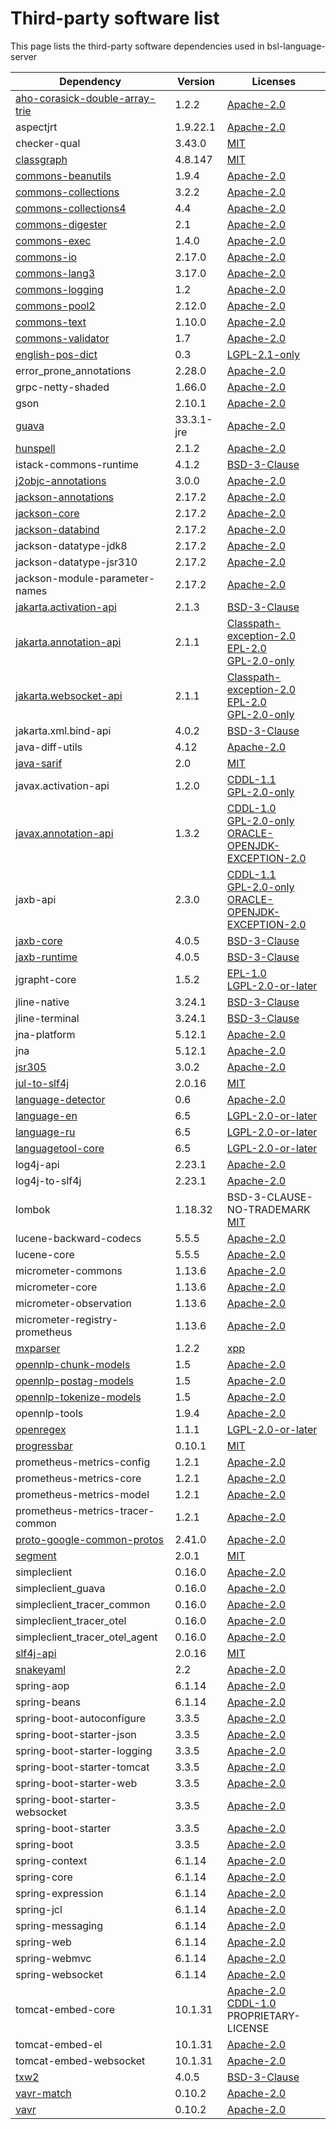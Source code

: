 # Third-party software list

This page lists the third-party software dependencies used in bsl-language-server

| Dependency                                                                                 | Version    | Licenses                                                                                                                                                                                                        |
|--------------------------------------------------------------------------------------------|------------|-----------------------------------------------------------------------------------------------------------------------------------------------------------------------------------------------------------------|
| [aho-corasick-double-array-trie](https://github.com/hankcs/AhoCorasickDoubleArrayTrie)     | 1.2.2      | [Apache-2.0](http://www.apache.org/licenses/)                                                                                                                                                                   |
| aspectjrt                                                                                  | 1.9.22.1   | [Apache-2.0](http://www.apache.org/licenses/)                                                                                                                                                                   |
| checker-qual                                                                               | 3.43.0     | [MIT](http://opensource.org/licenses/mit-license.php)                                                                                                                                                           |
| [classgraph](https://github.com/classgraph/classgraph)                                     | 4.8.147    | [MIT](http://opensource.org/licenses/mit-license.php)                                                                                                                                                           |
| [commons-beanutils](https://commons.apache.org/proper/commons-beanutils/)                  | 1.9.4      | [Apache-2.0](http://www.apache.org/licenses/)                                                                                                                                                                   |
| [commons-collections](http://commons.apache.org/collections/)                              | 3.2.2      | [Apache-2.0](http://www.apache.org/licenses/)                                                                                                                                                                   |
| [commons-collections4](https://commons.apache.org/proper/commons-collections/)             | 4.4        | [Apache-2.0](http://www.apache.org/licenses/)                                                                                                                                                                   |
| [commons-digester](http://commons.apache.org/digester/)                                    | 2.1        | [Apache-2.0](http://www.apache.org/licenses/)                                                                                                                                                                   |
| [commons-exec](https://commons.apache.org/proper/commons-exec/)                            | 1.4.0      | [Apache-2.0](http://www.apache.org/licenses/)                                                                                                                                                                   |
| [commons-io](https://commons.apache.org/proper/commons-io/)                                | 2.17.0     | [Apache-2.0](http://www.apache.org/licenses/)                                                                                                                                                                   |
| [commons-lang3](https://commons.apache.org/proper/commons-lang/)                           | 3.17.0     | [Apache-2.0](http://www.apache.org/licenses/)                                                                                                                                                                   |
| [commons-logging](http://commons.apache.org/proper/commons-logging/)                       | 1.2        | [Apache-2.0](http://www.apache.org/licenses/)                                                                                                                                                                   |
| [commons-pool2](https://commons.apache.org/proper/commons-pool/)                           | 2.12.0     | [Apache-2.0](http://www.apache.org/licenses/)                                                                                                                                                                   |
| [commons-text](https://commons.apache.org/proper/commons-text)                             | 1.10.0     | [Apache-2.0](http://www.apache.org/licenses/)                                                                                                                                                                   |
| [commons-validator](http://commons.apache.org/proper/commons-validator/)                   | 1.7        | [Apache-2.0](http://www.apache.org/licenses/)                                                                                                                                                                   |
| [english-pos-dict](https://languagetool.org)                                               | 0.3        | [LGPL-2.1-only](http://www.gnu.org/licenses/lgpl-2.1.html)                                                                                                                                                      |
| error_prone_annotations                                                                    | 2.28.0     | [Apache-2.0](http://www.apache.org/licenses/)                                                                                                                                                                   |
| grpc-netty-shaded                                                                          | 1.66.0     | [Apache-2.0](http://www.apache.org/licenses/)                                                                                                                                                                   |
| gson                                                                                       | 2.10.1     | [Apache-2.0](http://www.apache.org/licenses/)                                                                                                                                                                   |
| [guava](https://github.com/google/guava)                                                   | 33.3.1-jre | [Apache-2.0](http://www.apache.org/licenses/)                                                                                                                                                                   |
| [hunspell](https://gitlab.com/dumonts/hunspell-java)                                       | 2.1.2      | [Apache-2.0](http://www.apache.org/licenses/)                                                                                                                                                                   |
| istack-commons-runtime                                                                     | 4.1.2      | [BSD-3-Clause](http://www.opensource.org/licenses/BSD-3-Clause)                                                                                                                                                 |
| [j2objc-annotations](https://github.com/google/j2objc/)                                    | 3.0.0      | [Apache-2.0](http://www.apache.org/licenses/)                                                                                                                                                                   |
| [jackson-annotations](https://github.com/FasterXML/jackson)                                | 2.17.2     | [Apache-2.0](http://www.apache.org/licenses/)                                                                                                                                                                   |
| [jackson-core](https://github.com/FasterXML/jackson-core)                                  | 2.17.2     | [Apache-2.0](http://www.apache.org/licenses/)                                                                                                                                                                   |
| [jackson-databind](https://github.com/FasterXML/jackson)                                   | 2.17.2     | [Apache-2.0](http://www.apache.org/licenses/)                                                                                                                                                                   |
| jackson-datatype-jdk8                                                                      | 2.17.2     | [Apache-2.0](http://www.apache.org/licenses/)                                                                                                                                                                   |
| jackson-datatype-jsr310                                                                    | 2.17.2     | [Apache-2.0](http://www.apache.org/licenses/)                                                                                                                                                                   |
| jackson-module-parameter-names                                                             | 2.17.2     | [Apache-2.0](http://www.apache.org/licenses/)                                                                                                                                                                   |
| [jakarta.activation-api](https://github.com/jakartaee/jaf-api)                             | 2.1.3      | [BSD-3-Clause](http://www.opensource.org/licenses/BSD-3-Clause)                                                                                                                                                 |
| [jakarta.annotation-api](https://projects.eclipse.org/projects/ee4j.ca)                    | 2.1.1      | [Classpath-exception-2.0](http://www.gnu.org/software/classpath/) <br/> [EPL-2.0](https://www.eclipse.org/legal/epl-2.0/) <br/> [GPL-2.0-only](http://www.gnu.org/licenses/gpl-2.0.html)                        |
| [jakarta.websocket-api](https://projects.eclipse.org/projects/ee4j.websocket)              | 2.1.1      | [Classpath-exception-2.0](http://www.gnu.org/software/classpath/) <br/> [EPL-2.0](https://www.eclipse.org/legal/epl-2.0/) <br/> [GPL-2.0-only](http://www.gnu.org/licenses/gpl-2.0.html)                        |
| jakarta.xml.bind-api                                                                       | 4.0.2      | [BSD-3-Clause](http://www.opensource.org/licenses/BSD-3-Clause)                                                                                                                                                 |
| java-diff-utils                                                                            | 4.12       | [Apache-2.0](http://www.apache.org/licenses/)                                                                                                                                                                   |
| [java-sarif](https://github.com/Contrast-Security-OSS/java-sarif)                          | 2.0        | [MIT](http://opensource.org/licenses/mit-license.php)                                                                                                                                                           |
| javax.activation-api                                                                       | 1.2.0      | [CDDL-1.1](http://glassfish.java.net/public/CDDL+GPL_1_1.html) <br/> [GPL-2.0-only](http://www.gnu.org/licenses/gpl-2.0.html)                                                                                   |
| [javax.annotation-api](http://jcp.org/en/jsr/detail?id=250)                                | 1.3.2      | [CDDL-1.0](http://www.sun.com/cddl/) <br/> [GPL-2.0-only](http://www.gnu.org/licenses/gpl-2.0.html) <br/> [ORACLE-OPENJDK-EXCEPTION-2.0](http://openjdk.java.net/legal/gplv2+ce.html)                           |
| jaxb-api                                                                                   | 2.3.0      | [CDDL-1.1](http://glassfish.java.net/public/CDDL+GPL_1_1.html) <br/> [GPL-2.0-only](http://www.gnu.org/licenses/gpl-2.0.html) <br/> [ORACLE-OPENJDK-EXCEPTION-2.0](http://openjdk.java.net/legal/gplv2+ce.html) |
| [jaxb-core](https://eclipse-ee4j.github.io/jaxb-ri/)                                       | 4.0.5      | [BSD-3-Clause](http://www.opensource.org/licenses/BSD-3-Clause)                                                                                                                                                 |
| [jaxb-runtime](https://eclipse-ee4j.github.io/jaxb-ri/)                                    | 4.0.5      | [BSD-3-Clause](http://www.opensource.org/licenses/BSD-3-Clause)                                                                                                                                                 |
| jgrapht-core                                                                               | 1.5.2      | [EPL-1.0](http://www.eclipse.org/legal/epl-v10.html) <br/> [LGPL-2.0-or-later](http://www.gnu.org/licenses/old-licenses/lgpl-2.0.html)                                                                          |
| jline-native                                                                               | 3.24.1     | [BSD-3-Clause](http://www.opensource.org/licenses/BSD-3-Clause)                                                                                                                                                 |
| jline-terminal                                                                             | 3.24.1     | [BSD-3-Clause](http://www.opensource.org/licenses/BSD-3-Clause)                                                                                                                                                 |
| jna-platform                                                                               | 5.12.1     | [Apache-2.0](http://www.apache.org/licenses/)                                                                                                                                                                   |
| jna                                                                                        | 5.12.1     | [Apache-2.0](http://www.apache.org/licenses/)                                                                                                                                                                   |
| [jsr305](http://findbugs.sourceforge.net/)                                                 | 3.0.2      | [Apache-2.0](http://www.apache.org/licenses/)                                                                                                                                                                   |
| [jul-to-slf4j](http://www.slf4j.org)                                                       | 2.0.16     | [MIT](http://opensource.org/licenses/mit-license.php)                                                                                                                                                           |
| [language-detector](https://github.com/optimaize/language-detector)                        | 0.6        | [Apache-2.0](http://www.apache.org/licenses/)                                                                                                                                                                   |
| [language-en](https://www.languagetool.org)                                                | 6.5        | [LGPL-2.0-or-later](http://www.gnu.org/licenses/old-licenses/lgpl-2.0.html)                                                                                                                                     |
| [language-ru](https://www.languagetool.org)                                                | 6.5        | [LGPL-2.0-or-later](http://www.gnu.org/licenses/old-licenses/lgpl-2.0.html)                                                                                                                                     |
| [languagetool-core](https://www.languagetool.org)                                          | 6.5        | [LGPL-2.0-or-later](http://www.gnu.org/licenses/old-licenses/lgpl-2.0.html)                                                                                                                                     |
| log4j-api                                                                                  | 2.23.1     | [Apache-2.0](http://www.apache.org/licenses/)                                                                                                                                                                   |
| log4j-to-slf4j                                                                             | 2.23.1     | [Apache-2.0](http://www.apache.org/licenses/)                                                                                                                                                                   |
| lombok                                                                                     | 1.18.32    | BSD-3-CLAUSE-NO-TRADEMARK <br/> [MIT](http://opensource.org/licenses/mit-license.php)                                                                                                                           |
| lucene-backward-codecs                                                                     | 5.5.5      | [Apache-2.0](http://www.apache.org/licenses/)                                                                                                                                                                   |
| lucene-core                                                                                | 5.5.5      | [Apache-2.0](http://www.apache.org/licenses/)                                                                                                                                                                   |
| micrometer-commons                                                                         | 1.13.6     | [Apache-2.0](http://www.apache.org/licenses/)                                                                                                                                                                   |
| micrometer-core                                                                            | 1.13.6     | [Apache-2.0](http://www.apache.org/licenses/)                                                                                                                                                                   |
| micrometer-observation                                                                     | 1.13.6     | [Apache-2.0](http://www.apache.org/licenses/)                                                                                                                                                                   |
| micrometer-registry-prometheus                                                             | 1.13.6     | [Apache-2.0](http://www.apache.org/licenses/)                                                                                                                                                                   |
| [mxparser](http://x-stream.github.io/mxparser)                                             | 1.2.2      | [xpp](http://www.extreme.indiana.edu/license.txt)                                                                                                                                                               |
| [opennlp-chunk-models](http://opennlp.apache.org)                                          | 1.5        | [Apache-2.0](http://www.apache.org/licenses/)                                                                                                                                                                   |
| [opennlp-postag-models](http://opennlp.apache.org)                                         | 1.5        | [Apache-2.0](http://www.apache.org/licenses/)                                                                                                                                                                   |
| [opennlp-tokenize-models](http://opennlp.apache.org)                                       | 1.5        | [Apache-2.0](http://www.apache.org/licenses/)                                                                                                                                                                   |
| opennlp-tools                                                                              | 1.9.4      | [Apache-2.0](http://www.apache.org/licenses/)                                                                                                                                                                   |
| [openregex](http://knowitall.github.com/openregex/)                                        | 1.1.1      | [LGPL-2.0-or-later](http://www.gnu.org/licenses/old-licenses/lgpl-2.0.html)                                                                                                                                     |
| [progressbar](http://github.com/ctongfei/progressbar)                                      | 0.10.1     | [MIT](http://opensource.org/licenses/mit-license.php)                                                                                                                                                           |
| prometheus-metrics-config                                                                  | 1.2.1      | [Apache-2.0](http://www.apache.org/licenses/)                                                                                                                                                                   |
| prometheus-metrics-core                                                                    | 1.2.1      | [Apache-2.0](http://www.apache.org/licenses/)                                                                                                                                                                   |
| prometheus-metrics-model                                                                   | 1.2.1      | [Apache-2.0](http://www.apache.org/licenses/)                                                                                                                                                                   |
| prometheus-metrics-tracer-common                                                           | 1.2.1      | [Apache-2.0](http://www.apache.org/licenses/)                                                                                                                                                                   |
| [proto-google-common-protos](https://github.com/googleapis/sdk-platform-java)              | 2.41.0     | [Apache-2.0](http://www.apache.org/licenses/)                                                                                                                                                                   |
| [segment](https://github.com/loomchild/segment)                                            | 2.0.1      | [MIT](http://opensource.org/licenses/mit-license.php)                                                                                                                                                           |
| simpleclient                                                                               | 0.16.0     | [Apache-2.0](http://www.apache.org/licenses/)                                                                                                                                                                   |
| simpleclient_guava                                                                         | 0.16.0     | [Apache-2.0](http://www.apache.org/licenses/)                                                                                                                                                                   |
| simpleclient_tracer_common                                                                 | 0.16.0     | [Apache-2.0](http://www.apache.org/licenses/)                                                                                                                                                                   |
| simpleclient_tracer_otel                                                                   | 0.16.0     | [Apache-2.0](http://www.apache.org/licenses/)                                                                                                                                                                   |
| simpleclient_tracer_otel_agent                                                             | 0.16.0     | [Apache-2.0](http://www.apache.org/licenses/)                                                                                                                                                                   |
| [slf4j-api](http://www.slf4j.org)                                                          | 2.0.16     | [MIT](http://opensource.org/licenses/mit-license.php)                                                                                                                                                           |
| [snakeyaml](https://bitbucket.org/snakeyaml/snakeyaml)                                     | 2.2        | [Apache-2.0](http://www.apache.org/licenses/)                                                                                                                                                                   |
| spring-aop                                                                                 | 6.1.14     | [Apache-2.0](http://www.apache.org/licenses/)                                                                                                                                                                   |
| spring-beans                                                                               | 6.1.14     | [Apache-2.0](http://www.apache.org/licenses/)                                                                                                                                                                   |
| spring-boot-autoconfigure                                                                  | 3.3.5      | [Apache-2.0](http://www.apache.org/licenses/)                                                                                                                                                                   |
| spring-boot-starter-json                                                                   | 3.3.5      | [Apache-2.0](http://www.apache.org/licenses/)                                                                                                                                                                   |
| spring-boot-starter-logging                                                                | 3.3.5      | [Apache-2.0](http://www.apache.org/licenses/)                                                                                                                                                                   |
| spring-boot-starter-tomcat                                                                 | 3.3.5      | [Apache-2.0](http://www.apache.org/licenses/)                                                                                                                                                                   |
| spring-boot-starter-web                                                                    | 3.3.5      | [Apache-2.0](http://www.apache.org/licenses/)                                                                                                                                                                   |
| spring-boot-starter-websocket                                                              | 3.3.5      | [Apache-2.0](http://www.apache.org/licenses/)                                                                                                                                                                   |
| spring-boot-starter                                                                        | 3.3.5      | [Apache-2.0](http://www.apache.org/licenses/)                                                                                                                                                                   |
| spring-boot                                                                                | 3.3.5      | [Apache-2.0](http://www.apache.org/licenses/)                                                                                                                                                                   |
| spring-context                                                                             | 6.1.14     | [Apache-2.0](http://www.apache.org/licenses/)                                                                                                                                                                   |
| spring-core                                                                                | 6.1.14     | [Apache-2.0](http://www.apache.org/licenses/)                                                                                                                                                                   |
| spring-expression                                                                          | 6.1.14     | [Apache-2.0](http://www.apache.org/licenses/)                                                                                                                                                                   |
| spring-jcl                                                                                 | 6.1.14     | [Apache-2.0](http://www.apache.org/licenses/)                                                                                                                                                                   |
| spring-messaging                                                                           | 6.1.14     | [Apache-2.0](http://www.apache.org/licenses/)                                                                                                                                                                   |
| spring-web                                                                                 | 6.1.14     | [Apache-2.0](http://www.apache.org/licenses/)                                                                                                                                                                   |
| spring-webmvc                                                                              | 6.1.14     | [Apache-2.0](http://www.apache.org/licenses/)                                                                                                                                                                   |
| spring-websocket                                                                           | 6.1.14     | [Apache-2.0](http://www.apache.org/licenses/)                                                                                                                                                                   |
| tomcat-embed-core                                                                          | 10.1.31    | [Apache-2.0](http://www.apache.org/licenses/) <br/> [CDDL-1.0](http://www.sun.com/cddl/) <br/> PROPRIETARY-LICENSE                                                                                              |
| tomcat-embed-el                                                                            | 10.1.31    | [Apache-2.0](http://www.apache.org/licenses/)                                                                                                                                                                   |
| tomcat-embed-websocket                                                                     | 10.1.31    | [Apache-2.0](http://www.apache.org/licenses/)                                                                                                                                                                   |
| [txw2](https://eclipse-ee4j.github.io/jaxb-ri/)                                            | 4.0.5      | [BSD-3-Clause](http://www.opensource.org/licenses/BSD-3-Clause)                                                                                                                                                 |
| [vavr-match](http://vavr.io)                                                               | 0.10.2     | [Apache-2.0](http://www.apache.org/licenses/)                                                                                                                                                                   |
| [vavr](http://vavr.io)                                                                     | 0.10.2     | [Apache-2.0](http://www.apache.org/licenses/)                                                                                                                                                                   |